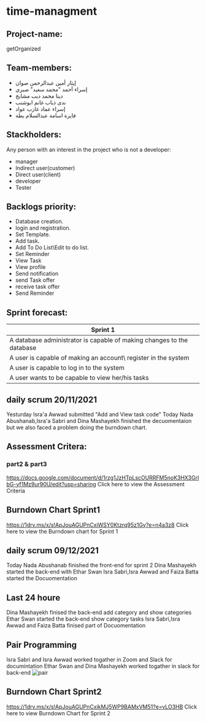 # time-managment

## Project-name:
getOrganized

## Team-members:
- إيثار أمين عبدالرحمن صوان
- إسراء أحمد "محمد سعيد" صبري
- دينا محمد ديب مشايخ
- ندى ذياب غانم ابوشنب
- إسراء عماد غازب عواد 
- فايزة اسامة عبدالسلام بطة

## Stackholders:
Any person with an interest in the project who is not a
developer:
-  manager
-  Indirect user(customer)
-  Direct user(client)
-  developer
-  Tester

## Backlogs priority:
- Database creation.
- login and registration.
- Set Template.
- Add task.
- Add To Do List\Edit to do list.
- Set Reminder
- View Task
- View profile 
- Send notification
- send Task offer 
- receive task offer
- Send Reminder

## Sprint forecast:
|     Sprint 1    |
| ------------------------ |
|    A database administrator is  capable of making changes to the database  |
|    A user is capable of making an account\ register in the system |
|    A  user is capable to log in to the system     |
|    A user wants to be capable to view her/his tasks |

## daily scrum 20/11/2021
Yesturday Isra'a Awwad submitted  "Add and View task code"
Today Nada Abushanab,Isra'a Sabri and Dina Mashayekh finished the decuomentaion but we also 
faced a problem doing the burndown chart.

## Assessment Critera:
### part2 & part3
https://docs.google.com/document/d/1rzg1JzHTpLscOURRFM5noK3HX3GrlbG-yf1Mz9ur90U/edit?usp=sharing Click here to view the Assessment Criteria

## Burndown Chart Sprint1
https://1drv.ms/x/s!ApJouAGUPnCxiWSY0Ktzrq95z1Gy?e=n4a3z8 Click here to view the Burndown chart for Sprint 1

## daily scrum 09/12/2021
Today Nada Abushanab finished the front-end for sprint 2 
Dina Mashayekh started the back-end with Ethar Swan
Isra Sabri,Isra Awwad and Faiza Batta started the Docuomentation 

## Last 24 houre 
Dina Mashayekh finised the back-end add category and show categories
Ethar Swan started the back-end show category tasks
Isra Sabri,Isra Awwad and Faiza Batta finised part of Docuomentation 

## Pair Programming
Isra Sabri and Isra Awwad worked togather in Zoom and Slack  for documintation 
Ethar Swan and Dina Mashayekh worked togather in slack for back-end
![pair](https://user-images.githubusercontent.com/93453821/145686614-772522b9-a2fc-4823-b8aa-4c1728056059.jpg)

## Burndown Chart Sprint2
https://1drv.ms/x/s!ApJouAGUPnCxikMJ5WP9BAMxVM51?e=vLO3HB Click here to view Burndown Chart for Sprint 2

